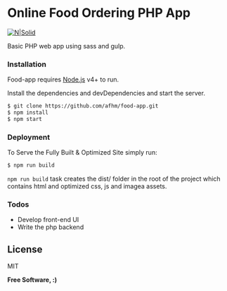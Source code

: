 # Online Food Ordering PHP App

[![N|Solid](https://viewen.com/wp-content/uploads/2018/02/php.gif)](http://php.net/)

Basic PHP web app using sass and gulp.

### Installation

Food-app requires [Node.js](https://nodejs.org/) v4+ to run.

Install the dependencies and devDependencies and start the server.

```sh
$ git clone https://github.com/afhm/food-app.git
$ npm install
$ npm start
```



### Deployment

To Serve the Fully Built & Optimized Site simply run:

```sh
$ npm run build 
```
```npm run build``` task creates the dist/ folder in the root of the project which contains html and optimized css, js and imagea assets.



### Todos

 - Develop front-end UI
 - Write the php backend

License
----

MIT


**Free Software, :)**
